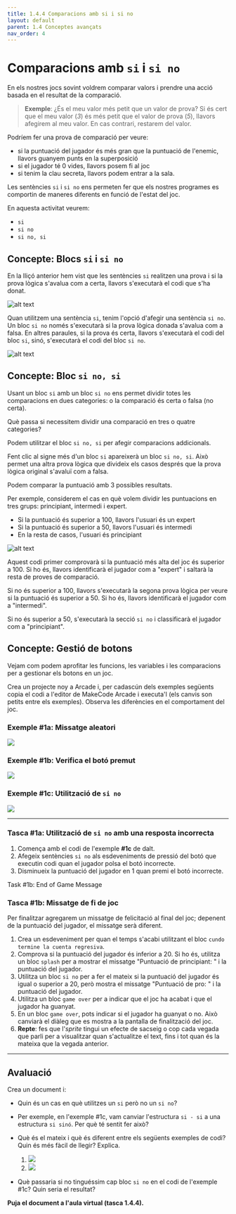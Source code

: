 ```yaml
---
title: 1.4.4 Comparacions amb si i si no
layout: default 
parent: 1.4 Conceptes avançats
nav_order: 4
---
```


# Comparacions amb `si` i `si no`

En els nostres jocs sovint voldrem comparar valors i prendre una acció basada en el resultat de la comparació.

> **Exemple**: ¿És el meu valor més petit que un valor de prova? Si és cert que el meu valor (_3_) és més petit que el valor de prova (_5_), llavors afegirem al meu valor. En cas contrari, restarem del valor.

Podríem fer una prova de comparació per veure:

- si la puntuació del jugador és més gran que la puntuació de l'enemic, llavors guanyem punts en la superposició
- si el jugador té 0 vides, llavors posem fi al joc
- si tenim la clau secreta, llavors podem entrar a la sala.

Les sentències `si` i `si no` ens permeten fer que els nostres programes es comportin de maneres diferents en funció de l'estat del joc.

En aquesta activitat veurem:

- `si`
- `si no`
- `si no, si`

## Concepte: Blocs `si` i `si no`

En la lliçó anterior hem vist que les sentències `si` realitzen una prova i si la prova lògica s'avalua com a certa, llavors s'executarà el codi que s'ha donat.

![alt text](../../images/si.png)

Quan utilitzem una sentència `si`, tenim l'opció d'afegir una sentència `si no`. Un bloc `si no` només s'executarà si la prova lògica donada s'avalua com a falsa. En altres paraules, si la prova és certa, llavors s'executarà el codi del bloc `si`, sinó, s'executarà el codi del bloc `si no`.

![alt text](../../images/si_i_si_no.png)

## Concepte: Bloc `si no, si`

Usant un bloc `si` amb un bloc `si no` ens permet dividir totes les comparacions en dues categories: o la comparació és certa o falsa (no certa).

Què passa si necessitem dividir una comparació en tres o quatre categories?

Podem utilitzar el bloc `si no, si` per afegir comparacions addicionals.

Fent clic al signe més d'un bloc `si` apareixerà un bloc `si no, si`. Això permet una altra prova lògica que divideix els casos després que la prova lògica original s'avaluï com a falsa.

Podem comparar la puntuació amb 3 possibles resultats.

Per exemple, considerem el cas en què volem dividir les puntuacions en tres grups: principiant, intermedi i expert.

- Si la puntuació és superior a 100, llavors l'usuari és un expert
- Si la puntuació és superior a 50, llavors l'usuari és intermedi
- En la resta de casos, l'usuari és principiant

![alt text](../../images/si_no_si.png)

Aquest codi primer comprovarà si la puntuació més alta del joc és superior a 100. Si ho és, llavors identificarà el jugador com a "expert" i saltarà la resta de proves de comparació.

Si no és superior a 100, llavors s'executarà la segona prova lògica per veure si la puntuació és superior a 50. Si ho és, llavors identificarà el jugador com a "intermedi".

Si no és superior a 50, s'executarà la secció `si no` i classificarà el jugador com a "principiant".

## Concepte: Gestió de botons

Vejam com podem aprofitar les funcions, les variables i les comparacions per a gestionar els botons en un joc.

Crea un projecte noy a Arcade i, per cadascún dels exemples següents copia el codi a l'editor de MakeCode Arcade i executa'l (els canvis son petits entre els exemples). Observa les diferències en el comportament del joc.

### Exemple #1a: Missatge aleatori

![](../../images/missatge_aleatori.png)

### Exemple #1b: Verifica el botó premut

![](../../images/boto_premut.png)

### Exemple #1c: Utilització de `si no`

![](../../images/boto_si_no.png)

---

### Tasca #1a: Utilització de `si no` amb una resposta incorrecta

1. Comença amb el codi de l'exemple **#1c** de dalt.
2. Afegeix sentències `si no` als esdeveniments de pressió del botó que executin codi quan el jugador polsa el botó incorrecte.
3. Disminueix la puntuació del jugador en 1 quan premi el botó incorrecte.

Task #1b: End of Game Message

### Tasca #1b: Missatge de fi de joc

Per finalitzar agregarem un missatge de felicitació al final del joc; depenent de la puntuació del jugador, el missatge serà diferent.

1. Crea un esdeveniment per quan el temps s'acabi utilitzant el bloc `cundo termine la cuenta regresiva`.
2. Comprova si la puntuació del jugador és inferior a 20. Si ho és, utilitza un bloc `splash` per a mostrar el missatge "Puntuació de principiant: " i la puntuació del jugador.
3. Utilitza un bloc `si no` per a fer el mateix si la puntuació del jugador és igual o superior a 20, però mostra el missatge "Puntuació de pro: " i la puntuació del jugador.
4. Utilitza un bloc `game over` per a indicar que el joc ha acabat i que el jugador ha guanyat.
5. En un bloc `game over`, pots indicar si el jugador ha guanyat o no. Això canviarà el diàleg que es mostra a la pantalla de finalització del joc.
6. **Repte**: fes que l'_sprite_ tingui un efecte de sacseig o cop cada vegada que parli per a visualitzar quan s'actualitze el text, fins i tot quan és la mateixa que la vegada anterior.

---

## Avaluació

Crea un document i:

- Quin és un cas en què utilitzes un `si` però no un `si no`?
- Per exemple, en l'exemple #1c, vam canviar l'estructura `si - si` a una estructura `si sinó`. Per què té sentit fer això?
- Què és el mateix i què és diferent entre els següents exemples de codi? Quin és més fàcil de llegir? Explica.

    1. ![](../../images/ex_elif.png)
    2. ![](../../images/ex_si_anidat.png)

- Què passaria si no tinguéssim cap bloc `si no` en el codi de l'exemple #1c? Quin seria el resultat?

**Puja el document a l'aula virtual (tasca 1.4.4).**
